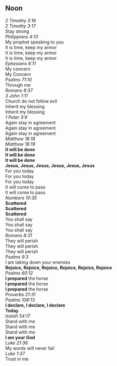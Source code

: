 ## Noon

_2 Timothy 3:16_  
_2 Timothy 3:17_  
Stay strong  
_Philippians 4:13_  
My prophet speaking to you  
It is time, keep my armor  
It is time, keep my armor  
It is time, keep my armor  
_Ephesians 6:11_  
My concern  
My Concern  
_Psalms 71:10_  
Through me  
_Romans 8:37_  
_3 John 1:11_  
Church do not follow evil  
Inherit my blessing  
Inherit my blessing  
_1 Peter 3:9_  
Again stay in agreement  
Again stay in agreement  
Again stay in agreement  
_Matthew 18:18_  
_Matthew 18:19_  
**It will be done**  
**It will be done**  
**It will be done**  
**Jesus, Jesus, Jesus, Jesus, Jesus, Jesus**  
For you today  
For you today  
For you today  
It will come to pass  
It will come to pass  
_Numbers 10:35_  
**Scattered**  
**Scattered**  
**Scattered**  
You shall say  
You shall say  
You shall say  
_Romans 8:31_  
They will perish  
They will perish  
They will perish  
_Psalms 9:3_  
I am taking down your enemies  
**Rejoice, Rejoice, Rejoice, Rejoice, Rejoice, Rejoice**  
_Psalms 60:12_  
**I prepared** the horse  
**I prepared** the horse  
**I prepared** the horse  
_Proverbs 21:31_  
_Psalms 108:13_  
**I declare, I declare, I declare**  
**Today**  
_Isaiah 54:17_  
Stand with me  
Stand with me  
Stand with me  
**I am your God**  
_Luke 21:36_  
My words will never fail  
_Luke 1:37_  
Trust in me  
